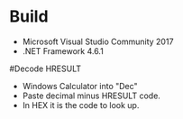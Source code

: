 ﻿# Build
- Microsoft Visual Studio Community 2017
- .NET Framework 4.6.1

#Decode HRESULT
- Windows Calculator into "Dec"
- Paste decimal minus HRESULT code.
- In HEX it is the code to look up.